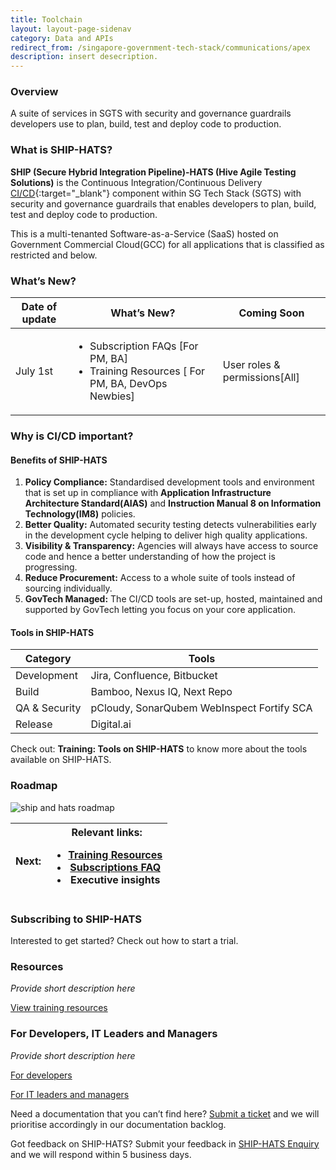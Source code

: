 ```yaml
---
title: Toolchain
layout: layout-page-sidenav
category: Data and APIs
redirect_from: /singapore-government-tech-stack/communications/apex
description: insert desecription.
---
```


### Overview

A suite of services in SGTS with security and governance guardrails developers use to plan, build, test and deploy code to production.

### What is SHIP-HATS?

**SHIP (Secure Hybrid Integration Pipeline)-HATS (Hive Agile Testing Solutions)** is the Continuous Integration/Continuous Delivery 
[CI/CD](https://en.wikipedia.org/wiki/CI/CD){:target="_blank"} component within SG Tech Stack (SGTS) with security and governance guardrails that enables developers to plan, 
build, test and deploy code to production.

This is a multi-tenanted Software-as-a-Service (SaaS) hosted on Government Commercial Cloud(GCC) for all applications that is classified as restricted and below.

### What’s New? 

 Date of update | What’s New? | Coming Soon 
 -------------- |  ---------  | ------------
|   July 1st    | <ul><li>Subscription FAQs [For PM, BA]</li><li>Training Resources [ For PM, BA, DevOps Newbies]</li>| User roles & permissions[All]
                
### Why is CI/CD important?

#### Benefits of SHIP-HATS

1. **Policy Compliance:** Standardised development tools and environment that is set up in compliance with **Application Infrastructure Architecture Standard(AIAS)** 
and **Instruction Manual 8 on Information Technology(IM8)** policies.  
2. **Better Quality:** Automated security testing detects vulnerabilities early in the development cycle helping to deliver high quality applications.
3. **Visibility & Transparency:** Agencies will always have access to source code and hence a better understanding of how the project is progressing. 
4. **Reduce Procurement:** Access to a whole suite of tools instead of sourcing individually.
5. **GovTech Managed:** The CI/CD tools are set-up, hosted, maintained and supported by GovTech letting you focus on your core application.

#### Tools in SHIP-HATS

|     Category  |                  Tools                     |
|     --------  | ------------------------------------------ |
|  Development  |        Jira, Confluence, Bitbucket         |
|     Build     |         Bamboo, Nexus IQ, Next Repo        |
| QA & Security | pCloudy, SonarQubem WebInspect Fortify SCA |
|    Release    |                Digital.ai                  |

Check out: **Training: Tools on SHIP-HATS** to know more about the tools available on SHIP-HATS.

### Roadmap

![ship and hats roadmap](/assets/img/ship-hats-roadmap.jpg)

|          Next:       |                  Relevant links:<ul><li><a href="/training/index">Training Resources</a></li><li><a href="/subscriptions">Subscriptions FAQ</a></li><li>Executive insights</li></ul>|
|       --------       | -------------------------------------------------- |
           
### Subscribing to SHIP-HATS

Interested to get started? Check out how to start a trial. 
 
### Resources

*Provide short description here*

[View training resources](https://trainingresource)

### For Developers, IT Leaders and Managers

*Provide short description here*

[For developers](https://trainingresource)

[For IT leaders and managers](https://trainingresource)

Need a documentation that you can’t find here? [Submit a ticket](https://www.developer.tech.gov.sg/singapore-government-tech-stack/toolchain/ship-hats-enquiries) and we 
will prioritise accordingly in our documentation backlog.  

Got feedback on SHIP-HATS? Submit your feedback in [SHIP-HATS Enquiry](https://www.developer.tech.gov.sg/singapore-government-tech-stack/toolchain/ship-hats-enquiries) and we will respond within 5 business days. 
